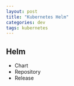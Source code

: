 ```yaml
---
layout: post
title: "Kubernetes Helm"
categories: dev
tags: kubernetes
---
```


## Helm

- Chart
- Repository
- Release
